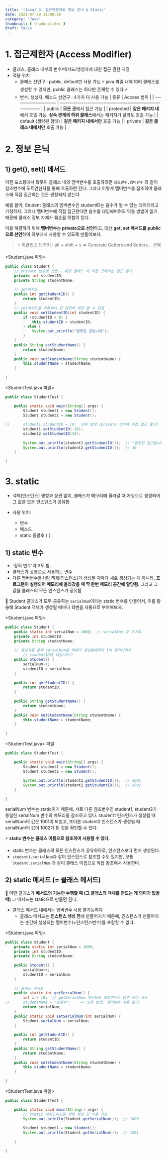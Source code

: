 ```yaml
---
title: '[Java] 3. 접근제한자와 정보 은닉 & Static'
date: 2021-07-29 11:08:19
category: 'Java'
thumbnail: { thumbnailSrc }
draft: false
---
```


# 1. 접근제한자 (Access Modifier)
- 클래스, 클래스 내부의 변수/메서드/생성자에 대한 접근 권한 지정
- 적용 위치
  - 클래스 선언구 : public, default만 사용 가능
  ⚡.java 파일 내에 여러 클래스를 생성할 수 있지만, public 클래스는 하나만 존재할 수 있다.⚡
  - 변수, 생성자, 메소드 선언구 : 4가지 다 사용 가능
| 종류                  | Access 범위                                                  |
| --------------------- | ------------------------------------------------------------ |
| public                | **모든 곳**에서 접근 가능                                    |
| protected             | **같은 패키지 내**에서 호출 가능, **상속 관계의 하위 클래스**에서는 패키지가 달라도 호출 가능 |
| default (생략된 형태) | **같은 패키지 내에서만** 호출 가능                           |
| private               | **같은 클래스 내에서만** 호출 가능                           |




# 2. 정보 은닉
## 1) get(), set() 메서드
이전 포스팅에서 봤듯이 클래스 내의 멤버변수를 호출하려면 
`참조변수.멤버변수` 와 같이 참조변수에 도트연산자를 통해 호출하면 된다.
그러나 이렇게 멤버변수를 참조하여 클래스에 직접 접근하는 것은 권장되지 않는다. 

예를 들어, Student 클래스의 멤버변수인 studentID는 음수가 될 수 없는 데이터라고 가정하자.
그러나 멤버변수에 직접 접근한다면 음수를 대입해버려도 막을 방법이 없기 때문에 클래스 정보 자체가 훼손될 위험이 있다. 

이를 해결하기 위해 **멤버변수는 private으로 선언**하고, 대신 **get, set 메서드를 public으로 선언**하여 외부에서 사용할 수 있도록 만들어보자.
>⚡ 이클립스 단축키 
>: alt + shift + s => Generate Getters and Setters... 선택



<Student.java 파일>

```java
public class Student {
	// private 변수로 선언 - 해당 클래스 외 다른 곳에서는 접근 불가
	private int studentID;
	private String studentName;		
	
    // get메서드 
	public int getStudentID() {
		return studentID;
	}
	// set메서드를 이용해서 값 설정에 제한 둘 수 있음
	public void setStudentID(int studentID) {
		if (studentID > 0) {
			this.studentID = studentID;
		} else {			
			System.out.println("잘못된 값입니다");
		}
	}
	public String getStudentName() {
		return studentName;
	}
	public void setStudentName(String studentName) {
		this.studentName = studentName;
	}
	
}
```

<StudentTest.java 파일>
```java
public class StudentTest {

	public static void main(String[] args) {
		Student student1 = new Student();
		Student student2 = new Student();		
						
//		student1.studentID = 10;  오류 발생 (private 변수에 직접 접근 불가)
		student1.setStudentID(-10);
		student2.setStudentID(10);
		
		System.out.println(student1.getStudentID());  // "잘못된 접근입니다"
		System.out.println(student2.getStudentID());  // 10
	}

}

```




# 3. static

- 객체(인스턴스) 생성과 상관 없이, 클래스가 메모리에 올라갈 때 자동으로 생성되어 그 값을 모든 인스턴스가 공유함

- 사용 위치:
  - 변수
  - 메소드
  - static 중괄호 { }

## 1) static 변수
- '정적 변수'라고도 함.
- 클래스가 공통으로 사용하는 변수
- 다른 멤버변수들처럼 객체(인스턴스)가 생성될 때마다 새로 생성되는 게 아니라, **프로그램이 실행되어 메모리에 올라갔을 때 딱 한번 메모리 공간에 할당됨**. 그리고 그 값을 클래스의 모든 인스턴스가 공유함


🎈 Student 클래스가 모두 공유하는 `serialNum`이라는 static 변수를 만들어서, 이를 활용해 Student 객체가 생성될 때마다 학번을 자동으로 부여해보자.

<Student.java 파일>
```java
public class Student {
	public static int serialNum = 1000;  // serialNum 값 초기화
	private int studentID;
	private String studentName;		
	
	// 생성자를 통해 serialNum을 객체가 생성될때마다 1씩 증가시켜서
    	// studentID에 대입시키기
	public Student() {
		serialNum++;
		studentID = serialNum;
	}
	
	public int getStudentID() {
		return studentID;
	}
	
	public String getStudentName() {
		return studentName;
	}
	public void setStudentName(String studentName) {
		this.studentName = studentName;
	}
	
}
```
<StudentTest.java> 파일
```java
public class StudentTest {

	public static void main(String[] args) {
		Student student1 = new Student();
		Student student2 = new Student();		
						
		System.out.println(student1.getStudentID());  // 1001
		System.out.println(student2.getStudentID());  // 1002
	}

}
```
serialNum 변수는 static이기 때문에,
서로 다른 참조변수인 student1, student2가 동일한 serialNum 변수의 메모리를 참조하고 있다.
student1 인스턴스가 생성될 때 serialNum의 값은 1001이 되었고, 또다른 student2 인스턴스가 생성될 때 serialNum의 값이 1002가 된 것을 확인할 수 있다.



⚡ **static 변수는 클래스 이름으로 참조하여 사용할 수 있다.**

- static 변수는 클래스의 모든 인스턴스가 공유하므로, 인스턴스보다 먼저 생성된다.
- `student1.serialNum`과 같이 인스턴스로 참조할 수도 있지만, 보통  `Student.serialNum` 과 같이 클래스 이름으로 직접 참조해서 사용한다.




## 2) static 메서드 (= 클래스 메서드)
🌈 어떤 클래스가 **메서드의 기능만 수행할 때 (그 클래스의 객체를 만드는 게 의미가 없을때)** 그 메서드는 static으로 만들면 된다.

- 클래스 메서드 내에서는 멤버변수 사용 불가능하다
  - 클래스 메서드는 **인스턴스 생성 전**에 만들어지기 때문에, 인스턴스가 만들어지는 순간에 생성되는 멤버변수(=인스턴스변수)를 포함할 수 없다.

<Student.java 파일>
```java
public class Student {
	private static int serialNum = 1000;
	private int studentID;
	private String studentName;		
	
	public Student() {
		serialNum++;
		studentID = serialNum;
	}
	
	// 클래스 메서드
	public static int getSerialNum() {
		int i = 10;  // getSerialNum 메서드의 로컬변수는 당연 생성 가능
//		studentName = "김철수";    => 오류 발생. 멤버변수 사용 불가.
		return serialNum;
	}
	public static void setSerialNum(int serialNum) {
		Student.serialNum = serialNum;
	}
	
	public int getStudentID() {
		return studentID;
	}	
	public String getStudentName() {
		return studentName;
	}
	public void setStudentName(String studentName) {
		this.studentName = studentName;
	}
	
}
```
<StudentTest.java 파일>
```java
public class StudentTest {

	public static void main(String[] args) {
		// static 메서드이므로 객체 생성 전 사용 가능
		System.out.println(Student.getSerialNum());  // 1000
		
		Student student1 = new Student();								
		System.out.println(Student.getSerialNum());  // 1001
		
	}

}
```

